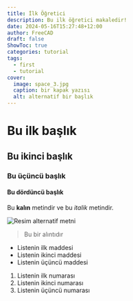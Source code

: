 ```yaml
---
title: İlk Öğretici
description: Bu ilk öğretici makaledir!
date: 2024-05-16T15:27:48+12:00
author: FreeCAD
draft: false
ShowToc: true
categories: tutorial
tags:
  - first
  - tutorial
cover:
  image: space_3.jpg
  caption: bir kapak yazısı
  alt: alternatif bir başlık
---
```


# Bu ilk başlık

## Bu ikinci başlık

### Bu üçüncü başlık

#### Bu dördüncü başlık

Bu **kalın** metindir ve bu *italik* metindir.

![Resim alternatif metni](space_3.jpg "Bu bir resim başlığıdır")

> Bu bir alıntıdır

- Listenin ilk maddesi
- Listenin ikinci maddesi
- Listenin üçüncü maddesi

1. Listenin ilk numarası
2. Listenin ikinci numarası
3. Listenin üçüncü numarası